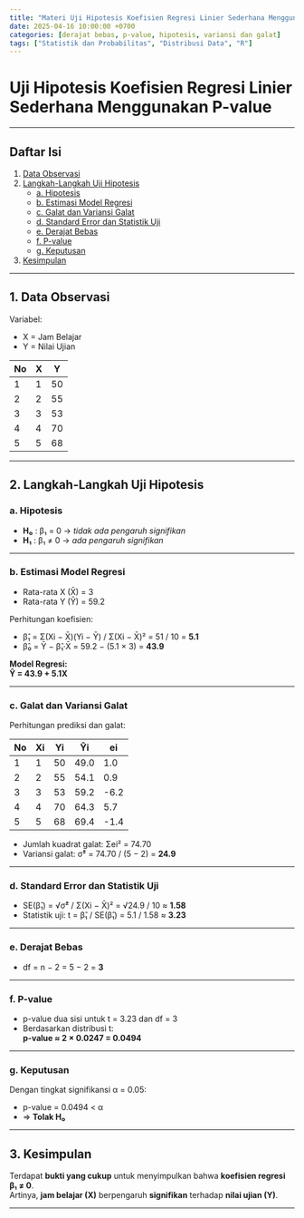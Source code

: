 ```yaml
---
title: "Materi Uji Hipotesis Koefisien Regresi Linier Sederhana Menggunakan P-value"
date: 2025-04-16 10:00:00 +0700
categories: [derajat bebas, p-value, hipotesis, variansi dan galat]
tags: ["Statistik dan Probabilitas", "Distribusi Data", "R"]
---
```


# Uji Hipotesis Koefisien Regresi Linier Sederhana Menggunakan P-value  

---

## Daftar Isi
1. [Data Observasi](#1-data-observasi)  
2. [Langkah-Langkah Uji Hipotesis](#2-langkah-langkah-uji-hipotesis)  
   - [a. Hipotesis](#a-hipotesis)  
   - [b. Estimasi Model Regresi](#b-estimasi-model-regresi)  
   - [c. Galat dan Variansi Galat](#c-galat-dan-variansi-galat)  
   - [d. Standard Error dan Statistik Uji](#d-standard-error-dan-statistik-uji)  
   - [e. Derajat Bebas](#e-derajat-bebas)  
   - [f. P-value](#f-p-value)  
   - [g. Keputusan](#g-keputusan)  
3. [Kesimpulan](#3-kesimpulan)

---

## 1. Data Observasi

Variabel:  
- X = Jam Belajar  
- Y = Nilai Ujian  

| No | X | Y  |
|----|---|----|
| 1  | 1 | 50 |
| 2  | 2 | 55 |
| 3  | 3 | 53 |
| 4  | 4 | 70 |
| 5  | 5 | 68 |

---

## 2. Langkah-Langkah Uji Hipotesis

### a. Hipotesis
- **H₀** : β₁ = 0 → *tidak ada pengaruh signifikan*  
- **H₁** : β₁ ≠ 0 → *ada pengaruh signifikan*

---

### b. Estimasi Model Regresi

- Rata-rata X (X̄) = 3  
- Rata-rata Y (Ȳ) = 59.2  

Perhitungan koefisien:
- β̂₁ = Σ(Xi − X̄)(Yi − Ȳ) / Σ(Xi − X̄)² = 51 / 10 = **5.1**  
- β̂₀ = Ȳ − β̂₁·X̄ = 59.2 − (5.1 × 3) = **43.9**

**Model Regresi:**  
**Ŷ = 43.9 + 5.1X**

---

### c. Galat dan Variansi Galat

Perhitungan prediksi dan galat:

| No | Xi | Yi | Ŷi   | ei    |
|----|----|----|------|-------|
| 1  | 1  | 50 | 49.0 | 1.0   |
| 2  | 2  | 55 | 54.1 | 0.9   |
| 3  | 3  | 53 | 59.2 | -6.2  |
| 4  | 4  | 70 | 64.3 | 5.7   |
| 5  | 5  | 68 | 69.4 | -1.4  |

- Jumlah kuadrat galat: Σei² = 74.70  
- Variansi galat: σ̂² = 74.70 / (5 − 2) = **24.9**

---

### d. Standard Error dan Statistik Uji

- SE(β̂₁) = √σ̂² / Σ(Xi − X̄)² = √24.9 / 10 ≈ **1.58**  
- Statistik uji: t = β̂₁ / SE(β̂₁) = 5.1 / 1.58 ≈ **3.23**

---

### e. Derajat Bebas

- df = n − 2 = 5 − 2 = **3**

---

### f. P-value

- p-value dua sisi untuk t = 3.23 dan df = 3  
- Berdasarkan distribusi t:  
  **p-value ≈ 2 × 0.0247 = 0.0494**

---

### g. Keputusan

Dengan tingkat signifikansi α = 0.05:

- p-value = 0.0494 < α  
- ⇒ **Tolak H₀**

---

## 3. Kesimpulan

Terdapat **bukti yang cukup** untuk menyimpulkan bahwa **koefisien regresi β₁ ≠ 0**.  
Artinya, **jam belajar (X)** berpengaruh **signifikan** terhadap **nilai ujian (Y)**.

---



